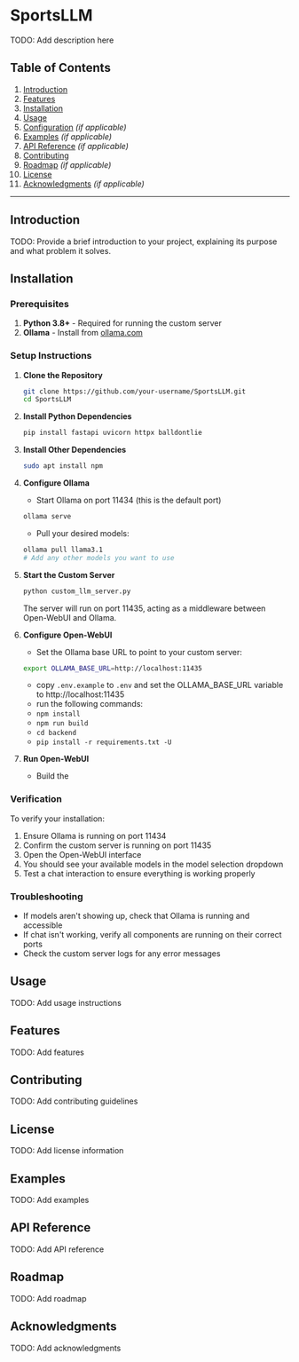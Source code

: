 # **SportsLLM**  
TODO: Add description here

## **Table of Contents**
1. [Introduction](#introduction)  
2. [Features](#features)  
3. [Installation](#installation)  
4. [Usage](#usage)  
5. [Configuration](#configuration) _(if applicable)_  
6. [Examples](#examples) _(if applicable)_  
7. [API Reference](#api-reference) _(if applicable)_  
8. [Contributing](#contributing)  
9. [Roadmap](#roadmap) _(if applicable)_  
10. [License](#license)  
11. [Acknowledgments](#acknowledgments) _(if applicable)_  

---

## **Introduction**
TODO: Provide a brief introduction to your project, explaining its purpose and what problem it solves.

## **Installation**
### **Prerequisites**
1. **Python 3.8+** - Required for running the custom server
2. **Ollama** - Install from [ollama.com](https://ollama.com/)

### **Setup Instructions**

1. **Clone the Repository**
   ```bash
   git clone https://github.com/your-username/SportsLLM.git
   cd SportsLLM
   ```

2. **Install Python Dependencies**
   ```bash
   pip install fastapi uvicorn httpx balldontlie
   ```

3. **Install Other Dependencies**
   ```bash
   sudo apt install npm
   ```

3. **Configure Ollama**
   - Start Ollama on port 11434 (this is the default port)
   ```bash
   ollama serve 
   ```
   - Pull your desired models:
   ```bash
   ollama pull llama3.1
   # Add any other models you want to use
   ```

4. **Start the Custom Server**
   ```bash
   python custom_llm_server.py
   ```
   The server will run on port 11435, acting as a middleware between Open-WebUI and Ollama.

5. **Configure Open-WebUI**
   - Set the Ollama base URL to point to your custom server:
   ```bash
   export OLLAMA_BASE_URL=http://localhost:11435
   ```
   - copy `.env.example` to `.env` and set the OLLAMA_BASE_URL variable to http://localhost:11435
   - run the following commands:
   - `npm install`
   - `npm run build`
   - `cd backend`
   - `pip install -r requirements.txt -U`

6. **Run Open-WebUI**
   - Build the 

### **Verification**
To verify your installation:
1. Ensure Ollama is running on port 11434
2. Confirm the custom server is running on port 11435
3. Open the Open-WebUI interface
4. You should see your available models in the model selection dropdown
5. Test a chat interaction to ensure everything is working properly

### **Troubleshooting**
- If models aren't showing up, check that Ollama is running and accessible
- If chat isn't working, verify all components are running on their correct ports
- Check the custom server logs for any error messages

## **Usage**
TODO: Add usage instructions

## **Features**
TODO: Add features

## **Contributing**
TODO: Add contributing guidelines

## **License**
TODO: Add license information

## **Examples**
TODO: Add examples

## **API Reference**
TODO: Add API reference

## **Roadmap**
TODO: Add roadmap

## **Acknowledgments**
TODO: Add acknowledgments
